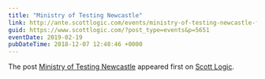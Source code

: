 ```yaml
---
title: "Ministry of Testing Newcastle"
link: http://ante.scottlogic.com/events/ministry-of-testing-newcastle-february/
guid: https://www.scottlogic.com/?post_type=events&p=5651
eventDate: 2019-02-19
pubDateTime: 2018-12-07 12:48:46 +0000
---
```


<p>The post <a rel="nofollow" href="http://ante.scottlogic.com/events/ministry-of-testing-newcastle-february/">Ministry of Testing Newcastle</a> appeared first on <a rel="nofollow" href="http://ante.scottlogic.com">Scott Logic</a>.</p>